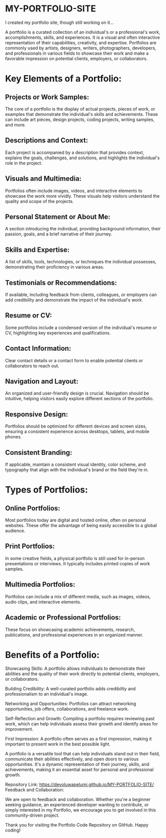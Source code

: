 # MY-PORTFOLIO-SITE
I created my portfolio site, though still working on it...

A portfolio is a curated collection of an individual's or a professional's work, accomplishments, skills, and experiences. It is a visual and often interactive representation of their capabilities, creativity, and expertise. Portfolios are commonly used by artists, designers, writers, photographers, developers, and professionals in various fields to showcase their work and make a favorable impression on potential clients, employers, or collaborators.

#  Key Elements of a Portfolio:

##  Projects or Work Samples: 
  The core of a portfolio is the display of actual projects, pieces of work, or examples that demonstrate the individual's skills and achievements. These can include art pieces, design projects, coding projects, writing samples, and more.

##  Descriptions and Context: 
  Each project is accompanied by a description that provides context, explains the goals, challenges, and solutions, and highlights the individual's role in the project.

##  Visuals and Multimedia: 
  Portfolios often include images, videos, and interactive elements to showcase the work more vividly. These visuals help visitors understand the quality and scope of the projects.

##  Personal Statement or About Me: 
  A section introducing the individual, providing background information, their passion, goals, and a brief narrative of their journey.

##  Skills and Expertise: 
  A list of skills, tools, technologies, or techniques the individual possesses, demonstrating their proficiency in various areas.

##  Testimonials or Recommendations:   
  If available, including feedback from clients, colleagues, or employers can add credibility and demonstrate the impact of the individual's work.

##  Resume or CV: 
  Some portfolios include a condensed version of the individual's resume or CV, highlighting key experiences and qualifications.

##  Contact Information: 
  Clear contact details or a contact form to enable potential clients or collaborators to reach out.

##  Navigation and Layout: 
  An organized and user-friendly design is crucial. Navigation should be intuitive, helping visitors easily explore different sections of the portfolio.

##  Responsive Design: 
  Portfolios should be optimized for different devices and screen sizes, ensuring a consistent experience across desktops, tablets, and mobile phones.

##  Consistent Branding: 
  If applicable, maintain a consistent visual identity, color scheme, and typography that align with the individual's brand or the field they're in.

#  Types of Portfolios:

##  Online Portfolios: 
  Most portfolios today are digital and hosted online, often on personal websites. These offer the advantage of being easily accessible to a global audience.

##  Print Portfolios: 
  In some creative fields, a physical portfolio is still used for in-person presentations or interviews. It typically includes printed copies of work samples.

##  Multimedia Portfolios: 
  Portfolios can include a mix of different media, such as images, videos, audio clips, and interactive elements.

##  Academic or Professional Portfolios: 
  These focus on showcasing academic achievements, research, publications, and professional experiences in an organized manner.

#  Benefits of a Portfolio:

Showcasing Skills: A portfolio allows individuals to demonstrate their abilities and the quality of their work directly to potential clients, employers, or collaborators.

Building Credibility: A well-curated portfolio adds credibility and professionalism to an individual's image.

Networking and Opportunities: Portfolios can attract networking opportunities, job offers, collaborations, and freelance work.

Self-Reflection and Growth: Compiling a portfolio requires reviewing past work, which can help individuals assess their growth and identify areas for improvement.

First Impression: A portfolio often serves as a first impression, making it important to present work in the best possible light.

A portfolio is a versatile tool that can help individuals stand out in their field, communicate their abilities effectively, and open doors to various opportunities. It's a dynamic representation of their journey, skills, and achievements, making it an essential asset for personal and professional growth.


Repository Link: https://devoluwapelumi.github.io/MY-PORTFOLIO-SITE/
Feedback and Collaboration:

We are open to feedback and collaboration. Whether you're a beginner seeking guidance, an experienced developer wanting to contribute, or simply interested in my Portfolio, we encourage you to get involved in this community-driven project.

Thank you for visiting the Portfolio Code Repository on GitHub. Happy coding!
